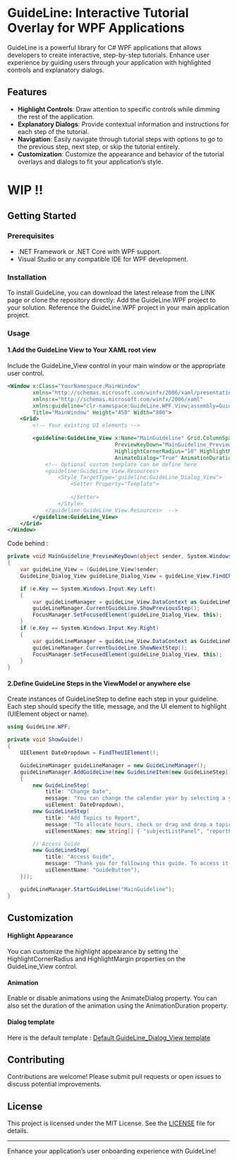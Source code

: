 # GuideLine: Interactive Tutorial Overlay for WPF Applications

GuideLine is a powerful library for C# WPF applications that allows developers to create interactive, step-by-step tutorials. Enhance user experience by guiding users through your application with highlighted controls and explanatory dialogs.

## Features

- **Highlight Controls**: Draw attention to specific controls while dimming the rest of the application.
- **Explanatory Dialogs**: Provide contextual information and instructions for each step of the tutorial.
- **Navigation**: Easily navigate through tutorial steps with options to go to the previous step, next step, or skip the tutorial entirely.
- **Customization**: Customize the appearance and behavior of the tutorial overlays and dialogs to fit your application’s style.

# WIP !! 

## Getting Started

### Prerequisites

- .NET Framework or .NET Core with WPF support.
- Visual Studio or any compatible IDE for WPF development.

### Installation

To install GuideLine, you can download the latest release from the LINK page or clone the repository directly:
Add the GuideLine.WPF project to your solution.
Reference the GuideLine.WPF project in your main application project.

### Usage


#### 1.Add the GuideLine View to Your XAML root view

Include the GuideLine_View control in your main window or the appropriate user control.
```xml
<Window x:Class="YourNamespace.MainWindow"
        xmlns="http://schemas.microsoft.com/winfx/2006/xaml/presentation"
        xmlns:x="http://schemas.microsoft.com/winfx/2006/xaml"
        xmlns:guideline="clr-namespace:GuideLine.WPF.View;assembly=GuideLine.WPF"
        Title="MainWindow" Height="450" Width="800">
    <Grid>
        <!-- Your existing UI elements -->

        <guideline:GuideLine_View x:Name="MainGuideline" Grid.ColumnSpan="2"
                                  PreviewKeyDown="MainGuideline_PreviewKeyDown"
                                  HighlightCornerRadius="10" HighlightMargin="10"
                                  AnimateDialog="True" AnimationDuration="0:0:0.3">
            <!-- Optional custom template can be define here 
            <guideline:GuideLine_View.Resources>
                <Style TargetType="guideline:GuideLine_Dialog_View">
                    <Setter Property="Template">
                       
                    </Setter>
                </Style>
            </guideline:GuideLine_View.Resources>  -->
        </guideline:GuideLine_View>
    </Grid>    
</Window>
```

Code behind :
```cs
private void MainGuideline_PreviewKeyDown(object sender, System.Windows.Input.KeyEventArgs e)
{
    var guideLine_View = (GuideLine_View)sender;
    GuideLine_Dialog_View guideLine_Dialog_View = guideLine_View.FindChild<GuideLine_Dialog_View>();

    if (e.Key == System.Windows.Input.Key.Left)
    {
        var guideLineManager = guideLine_View.DataContext as GuideLineManager;
        guideLineManager.CurrentGuideLine.ShowPreviousStep();
        FocusManager.SetFocusedElement(guideLine_Dialog_View, this);
    }
    if (e.Key == System.Windows.Input.Key.Right)
    {
        var guideLineManager = guideLine_View.DataContext as GuideLineManager;
        guideLineManager.CurrentGuideLine.ShowNextStep();
        FocusManager.SetFocusedElement(guideLine_Dialog_View, this);
    }
}
```

#### 2.Define GuideLine Steps in the ViewModel or anywhere else

Create instances of GuideLineStep to define each step in your guideline. Each step should specify the title, message, and the UI element to highlight (UIElement object or name).
```cs
using GuideLine.WPF;

private void ShowGuide()
{
    UIElement DateDropdown = FindTheUIElement();

    GuideLineManager guideLineManager = new GuideLineManager();
    guideLineManager.AddGuideLine(new GuideLineItem(new GuideLineStep[]
    {
        new GuideLineStep(
            title: "Change Date",
            message: "You can change the calendar year by selecting a year from the dropdown list.",
            uiElement: DateDropdown),
        new GuideLineStep(
            title: "Add Topics to Report",
            message: "To allocate hours, check or drag and drop a topic into the reporting section.",
            uiElementNames: new string[] { "subjectListPanel", "reportPanel" }),

        // Access Guide
        new GuideLineStep(
            title: "Access Guide",
            message: "Thank you for following this guide. To access it again, click on the following button.",
            uiElementName: "GuideButton"),
    }));

    guideLineManager.StartGuideLine("MainGuideline");
}
```
## Customization

#### Highlight Appearance
You can customize the highlight appearance by setting the HighlightCornerRadius and HighlightMargin properties on the GuideLine_View control.

#### Animation
Enable or disable animations using the AnimateDialog property. You can also set the duration of the animation using the AnimationDuration property.

#### Dialog template
Here is the default template : [Default GuideLine_Dialog_View template](https://github.com/V4SS3UR/GuideLine/blob/master/GuideLine/WPF/View/GuideLine_Dialog_View.xaml)

## Contributing

Contributions are welcome! Please submit pull requests or open issues to discuss potential improvements.

## License

This project is licensed under the MIT License. See the [LICENSE](LICENSE) file for details.


---

Enhance your application’s user onboarding experience with GuideLine!
